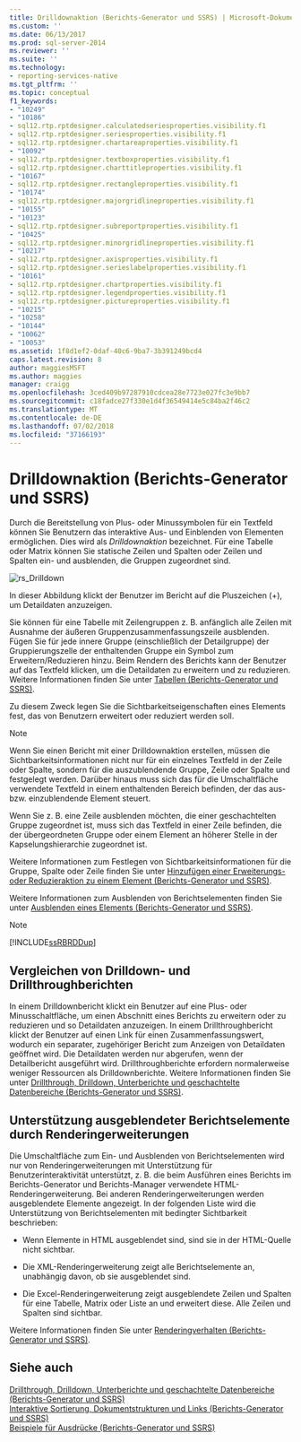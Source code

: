 ```yaml
---
title: Drilldownaktion (Berichts-Generator und SSRS) | Microsoft-Dokumentation
ms.custom: ''
ms.date: 06/13/2017
ms.prod: sql-server-2014
ms.reviewer: ''
ms.suite: ''
ms.technology:
- reporting-services-native
ms.tgt_pltfrm: ''
ms.topic: conceptual
f1_keywords:
- "10249"
- "10186"
- sql12.rtp.rptdesigner.calculatedseriesproperties.visibility.f1
- sql12.rtp.rptdesigner.seriesproperties.visibility.f1
- sql12.rtp.rptdesigner.chartareaproperties.visibility.f1
- "10092"
- sql12.rtp.rptdesigner.textboxproperties.visibility.f1
- sql12.rtp.rptdesigner.charttitleproperties.visibility.f1
- "10167"
- sql12.rtp.rptdesigner.rectangleproperties.visibility.f1
- "10174"
- sql12.rtp.rptdesigner.majorgridlineproperties.visibility.f1
- "10155"
- "10123"
- sql12.rtp.rptdesigner.subreportproperties.visibility.f1
- "10425"
- sql12.rtp.rptdesigner.minorgridlineproperties.visibility.f1
- "10217"
- sql12.rtp.rptdesigner.axisproperties.visibility.f1
- sql12.rtp.rptdesigner.serieslabelproperties.visibility.f1
- "10161"
- sql12.rtp.rptdesigner.chartproperties.visibility.f1
- sql12.rtp.rptdesigner.legendproperties.visibility.f1
- sql12.rtp.rptdesigner.pictureproperties.visibility.f1
- "10215"
- "10258"
- "10144"
- "10062"
- "10053"
ms.assetid: 1f8d1ef2-0daf-40c6-9ba7-3b391249bcd4
caps.latest.revision: 8
author: maggiesMSFT
ms.author: maggies
manager: craigg
ms.openlocfilehash: 3ced409b97287910cdcea28e7723e027fc3e9bb7
ms.sourcegitcommit: c18fadce27f330e1d4f36549414e5c84ba2f46c2
ms.translationtype: MT
ms.contentlocale: de-DE
ms.lasthandoff: 07/02/2018
ms.locfileid: "37166193"
---
```

# <a name="drilldown-action-report-builder-and-ssrs"></a>Drilldownaktion (Berichts-Generator und SSRS)
  Durch die Bereitstellung von Plus- oder Minussymbolen für ein Textfeld können Sie Benutzern das interaktive Aus- und Einblenden von Elementen ermöglichen. Dies wird als *Drilldownaktion* bezeichnet. Für eine Tabelle oder Matrix können Sie statische Zeilen und Spalten oder Zeilen und Spalten ein- und ausblenden, die Gruppen zugeordnet sind.  
  
 ![rs_Drilldown](../media/rs-drilldown.gif "rs_Drilldown")  
  
 In dieser Abbildung klickt der Benutzer im Bericht auf die Pluszeichen (+), um Detaildaten anzuzeigen.  
  
 Sie können für eine Tabelle mit Zeilengruppen z. B. anfänglich alle Zeilen mit Ausnahme der äußeren Gruppenzusammenfassungszeile ausblenden. Fügen Sie für jede innere Gruppe (einschließlich der Detailgruppe) der Gruppierungszelle der enthaltenden Gruppe ein Symbol zum Erweitern/Reduzieren hinzu. Beim Rendern des Berichts kann der Benutzer auf das Textfeld klicken, um die Detaildaten zu erweitern und zu reduzieren. Weitere Informationen finden Sie unter [Tabellen &#40;Berichts-Generator und SSRS&#41;](tables-report-builder-and-ssrs.md).  
  
 Zu diesem Zweck legen Sie die Sichtbarkeitseigenschaften eines Elements fest, das von Benutzern erweitert oder reduziert werden soll.  
  
> [!NOTE]  
>  Wenn Sie einen Bericht mit einer Drilldownaktion erstellen, müssen die Sichtbarkeitsinformationen nicht nur für ein einzelnes Textfeld in der Zeile oder Spalte, sondern für die auszublendende Gruppe, Zeile oder Spalte und festgelegt werden. Darüber hinaus muss sich das für die Umschaltfläche verwendete Textfeld in einem enthaltenden Bereich befinden, der das aus- bzw. einzublendende Element steuert.  
>   
>  Wenn Sie z. B. eine Zeile ausblenden möchten, die einer geschachtelten Gruppe zugeordnet ist, muss sich das Textfeld in einer Zeile befinden, die der übergeordneten Gruppe oder einem Element an höherer Stelle in der Kapselungshierarchie zugeordnet ist.  
>   
>  Weitere Informationen zum Festlegen von Sichtbarkeitsinformationen für die Gruppe, Spalte oder Zeile finden Sie unter [Hinzufügen einer Erweiterungs- oder Reduzieraktion zu einem Element (Berichts-Generator und SSRS)](add-an-expand-or-collapse-action-to-an-item-report-builder-and-ssrs.md).  
  
 Weitere Informationen zum Ausblenden von Berichtselementen finden Sie unter [Ausblenden eines Elements (Berichts-Generator und SSRS)](../report-builder/hide-an-item-report-builder-and-ssrs.md).  
  
> [!NOTE]  
>  [!INCLUDE[ssRBRDDup](../../includes/ssrbrddup-md.md)]  
  
## <a name="comparing-drilldown-and-drillthrough-reports"></a>Vergleichen von Drilldown- und Drillthroughberichten  
 In einem Drilldownbericht klickt ein Benutzer auf eine Plus- oder Minusschaltfläche, um einen Abschnitt eines Berichts zu erweitern oder zu reduzieren und so Detaildaten anzuzeigen. In einem Drillthroughbericht klickt der Benutzer auf einen Link für einen Zusammenfassungswert, wodurch ein separater, zugehöriger Bericht zum Anzeigen von Detaildaten geöffnet wird. Die Detaildaten werden nur abgerufen, wenn der Detailbericht ausgeführt wird. Drillthroughberichte erfordern normalerweise weniger Ressourcen als Drilldownberichte. Weitere Informationen finden Sie unter [Drillthrough, Drilldown, Unterberichte und geschachtelte Datenbereiche &#40;Berichts-Generator und SSRS&#41;](drillthrough-drilldown-subreports-and-nested-data-regions.md).  
  
## <a name="rendering-extension-support-for-hidden-report-items"></a>Unterstützung ausgeblendeter Berichtselemente durch Renderingerweiterungen  
 Die Umschaltfläche zum Ein- und Ausblenden von Berichtselementen wird nur von Renderingerweiterungen mit Unterstützung für Benutzerinteraktivität unterstützt, z. B. die beim Ausführen eines Berichts im Berichts-Generator und Berichts-Manager verwendete HTML-Renderingerweiterung. Bei anderen Renderingerweiterungen werden ausgeblendete Elemente angezeigt. In der folgenden Liste wird die Unterstützung von Berichtselementen mit bedingter Sichtbarkeit beschrieben:  
  
-   Wenn Elemente in HTML ausgeblendet sind, sind sie in der HTML-Quelle nicht sichtbar.  
  
-   Die XML-Renderingerweiterung zeigt alle Berichtselemente an, unabhängig davon, ob sie ausgeblendet sind.  
  
-   Die Excel-Renderingerweiterung zeigt ausgeblendete Zeilen und Spalten für eine Tabelle, Matrix oder Liste an und erweitert diese. Alle Zeilen und Spalten sind sichtbar.  
  
 Weitere Informationen finden Sie unter [Renderingverhalten &#40;Berichts-Generator und SSRS&#41;](rendering-behaviors-report-builder-and-ssrs.md).  
  
## <a name="see-also"></a>Siehe auch  
 [Drillthrough, Drilldown, Unterberichte und geschachtelte Datenbereiche &#40;Berichts-Generator und SSRS&#41;](drillthrough-drilldown-subreports-and-nested-data-regions.md)   
 [Interaktive Sortierung, Dokumentstrukturen und Links &#40;Berichts-Generator und SSRS&#41;](interactive-sort-document-maps-and-links-report-builder-and-ssrs.md)   
 [Beispiele für Ausdrücke &#40;Berichts-Generator und SSRS&#41;](expression-examples-report-builder-and-ssrs.md)  
  
  
